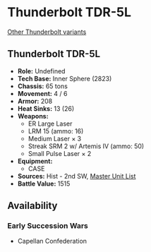 # Thunderbolt TDR-5L

[Other Thunderbolt variants](../thunderbolt.md)

## Thunderbolt TDR-5L
- **Role:** Undefined
- **Tech Base:** Inner Sphere (2823)
- **Chassis:** 65 tons
- **Movement:** 4 / 6
- **Armor:** 208
- **Heat Sinks:** 13 (26)
- **Weapons:**
  - ER Large Laser
  - LRM 15 (ammo: 16)
  - Medium Laser × 3
  - Streak SRM 2 w/ Artemis IV (ammo: 50)
  - Small Pulse Laser × 2
- **Equipment:**
  - CASE
- **Sources:** Hist - 2nd SW, [Master Unit List](http://masterunitlist.info/Unit/Details/7762/thunderbolt-tdr-5l)
- **Battle Value:** 1515

## Availability

### Early Succession Wars
- Capellan Confederation

